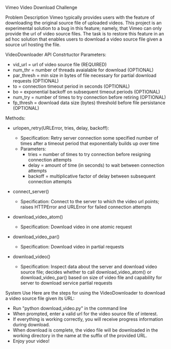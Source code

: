 Vimeo Video Download Challenge

Problem Description
Vimeo typically provides users with the feature of downloading the original source file of uploaded videos. This project is an experimental solution to a bug in this feature; namely, that Vimeo can only provide the url of video source files. The task is to restore this feature in an ad hoc solution that enables users to download a video source file given a source url hosting the file.

VideoDownloader API
Constrtuctor Parameters:
- vid_url = url of video source file (REQUIRED)
- num_thr = number of threads avaialable for download (OPTIONAL)
- par_thresh = min size in bytes of file necessary for partial download requests (OPTIONAL)
- to = connection timeout period in seconds (OPTIONAL)
- bo = exponential backoff on subsequent timeout periods (OPTIONAL)
- num_try = number of times to try connection before retiring (OPTIONAL)
- fp_thresh = download data size (bytes) threshold before file persistance (OPTIONAL)

Methods:
- urlopen_retry(URLError, tries, delay, backoff):
  - Specification: Retry server connection some specified number of times after a timeout period that exponentially builds up over time
  - Parameters:
    - tries = number of times to try connection before resigning connection attempts
    - delay = amount of time (in seconds) to wait between connection attempts
    - backoff = multiplicative factor of delay between subsequent connection attempts

- connect_server()
  - Specification: Connect to the server to which the video url points; raises HTTPError and URLError for failed connection attempts

- download_video_atom()
  - Specification: Download video in one atomic request

- download_video_par()
  - Specification: Download video in partial requests

- download_video()
  - Specification: Inspect data about the server and download video source file; decides whether to call download_video_atom() or download_video_par() based on size of video file and capability for server to download service partial requests

System Use
Here are the steps for using the VideoDownloader to download a video source file given its URL:
- Run "python download_video.py" in the command line
- When prompted, enter a valid url for the video source file of interest.
- If everything is working correctly, you will receive progress information during download.
- When download is complete, the video file will be downloaded in the working directory in the name at the suffix of the provided URL.
- Enjoy your video!
